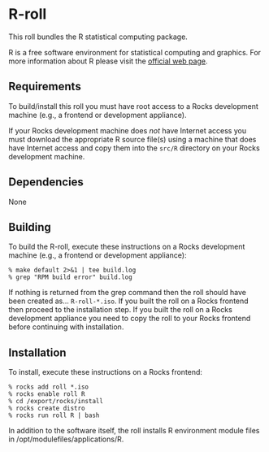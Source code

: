 # R-roll

This roll bundles the R statistical computing package.

R is a free software environment for statistical computing and graphics. For more information about R please visit the <a href="http://www.r-project.org" target="_blank">official web page</a>.


## Requirements

To build/install this roll you must have root access to a Rocks development machine (e.g., a frontend or development appliance).

If your Rocks development machine does *not* have Internet access you must download the appropriate R source file(s) using a machine that does have Internet access and copy them into the `src/R` directory on your Rocks development machine.


## Dependencies

None


## Building

To build the R-roll, execute these instructions on a Rocks development machine (e.g., a frontend or development appliance):

```shell
% make default 2>&1 | tee build.log
% grep "RPM build error" build.log
```

If nothing is returned from the grep command then the roll should have been created as... `R-roll-*.iso`. If you built the roll on a Rocks frontend then proceed to the installation step. If you built the roll on a Rocks development appliance you need to copy the roll to your Rocks frontend before continuing with installation.


## Installation

To install, execute these instructions on a Rocks frontend:

```shell
% rocks add roll *.iso
% rocks enable roll R
% cd /export/rocks/install
% rocks create distro
% rocks run roll R | bash
```

In addition to the software itself, the roll installs R environment module
files in /opt/modulefiles/applications/R.
